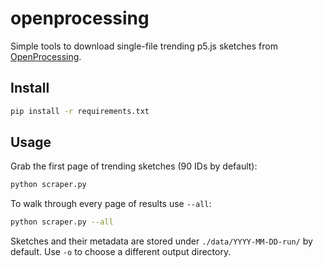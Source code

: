 # openprocessing

Simple tools to download single-file trending p5.js sketches from
[OpenProcessing](https://openprocessing.org).

## Install

```sh
pip install -r requirements.txt
```

## Usage

Grab the first page of trending sketches (90 IDs by default):

```sh
python scraper.py
```

To walk through every page of results use `--all`:

```sh
python scraper.py --all
```

Sketches and their metadata are stored under `./data/YYYY-MM-DD-run/` by
default. Use `-o` to choose a different output directory.
